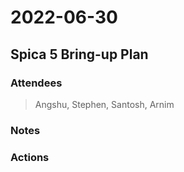 # 2022-06-30

## Spica 5 Bring-up Plan

### Attendees

> Angshu, Stephen, Santosh, Arnim

### Notes

### Actions
